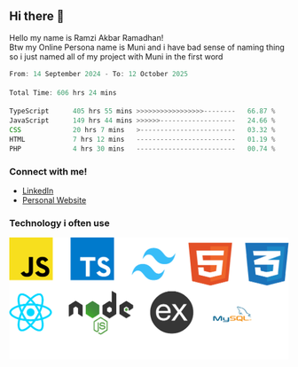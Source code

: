 ## Hi there 👋
Hello my name is Ramzi Akbar Ramadhan!\
Btw my Online Persona name is Muni and i have bad sense of naming thing so i just named all of my project with Muni in the first word
<!--START_SECTION:Muni-->

```Javascript
From: 14 September 2024 - To: 12 October 2025

Total Time: 606 hrs 24 mins

TypeScript      405 hrs 55 mins >>>>>>>>>>>>>>>>>--------   66.87 %
JavaScript      149 hrs 44 mins >>>>>>-------------------   24.66 %
CSS             20 hrs 7 mins   >------------------------   03.32 %
HTML            7 hrs 12 mins   -------------------------   01.19 %
PHP             4 hrs 30 mins   -------------------------   00.74 %
```

<!--END_SECTION:Muni-->
### Connect with me!
* [LinkedIn](https://www.linkedin.com/in/ramzi-akbar-ramadhan-b8b05a243/)
* [Personal Website](https://www.muniporto.my.id/)
### Technology i often use
![Technology List](assets/techlist.png)
